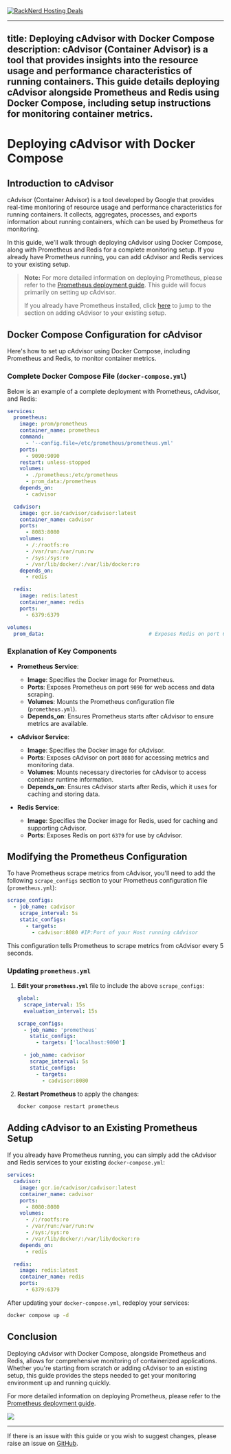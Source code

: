 <a href="https://my.racknerd.com/aff.php?aff=5792&ref=techdox.nz" target="_blank">
    <img src="https://racknerd.com/banners/728x90.gif" alt="RackNerd Hosting Deals">
</a>

---
title: Deploying cAdvisor with Docker Compose
description: cAdvisor (Container Advisor) is a tool that provides insights into the resource usage and performance characteristics of running containers. This guide details deploying cAdvisor alongside Prometheus and Redis using Docker Compose, including setup instructions for monitoring container metrics.
---

# Deploying cAdvisor with Docker Compose

## Introduction to cAdvisor

cAdvisor (Container Advisor) is a tool developed by Google that provides real-time monitoring of resource usage and performance characteristics for running containers. It collects, aggregates, processes, and exports information about running containers, which can be used by Prometheus for monitoring.

In this guide, we'll walk through deploying cAdvisor using Docker Compose, along with Prometheus and Redis for a complete monitoring setup. If you already have Prometheus running, you can add cAdvisor and Redis services to your existing setup.

> **Note:** For more detailed information on deploying Prometheus, please refer to the [Prometheus deployment guide](https://docs.techdox.nz/prometheus/). This guide will focus primarily on setting up cAdvisor.
> 
> If you already have Prometheus installed, click [here](https://docs.techdox.nz/cadvisor/#adding-cadvisor-to-an-existing-prometheus-setup) to jump to the section on adding cAdvisor to your existing setup.


## Docker Compose Configuration for cAdvisor

Here's how to set up cAdvisor using Docker Compose, including Prometheus and Redis, to monitor container metrics.

### Complete Docker Compose File (`docker-compose.yml`)

Below is an example of a complete deployment with Prometheus, cAdvisor, and Redis:

```yaml
services:
  prometheus:
    image: prom/prometheus
    container_name: prometheus
    command:
      - '--config.file=/etc/prometheus/prometheus.yml'
    ports:
      - 9090:9090
    restart: unless-stopped
    volumes:
      - ./prometheus:/etc/prometheus
      - prom_data:/prometheus
    depends_on:
      - cadvisor

  cadvisor:
    image: gcr.io/cadvisor/cadvisor:latest
    container_name: cadvisor
    ports:
      - 8083:8080
    volumes:
      - /:/rootfs:ro
      - /var/run:/var/run:rw
      - /sys:/sys:ro
      - /var/lib/docker/:/var/lib/docker:ro
    depends_on:
      - redis

  redis:
    image: redis:latest
    container_name: redis
    ports:
      - 6379:6379

volumes:
  prom_data:                                  # Exposes Redis on port 6379.
```

### Explanation of Key Components

- **Prometheus Service**:
  - **Image**: Specifies the Docker image for Prometheus.
  - **Ports**: Exposes Prometheus on port `9090` for web access and data scraping.
  - **Volumes**: Mounts the Prometheus configuration file (`prometheus.yml`).
  - **Depends_on**: Ensures Prometheus starts after cAdvisor to ensure metrics are available.

- **cAdvisor Service**:
  - **Image**: Specifies the Docker image for cAdvisor.
  - **Ports**: Exposes cAdvisor on port `8080` for accessing metrics and monitoring data.
  - **Volumes**: Mounts necessary directories for cAdvisor to access container runtime information.
  - **Depends_on**: Ensures cAdvisor starts after Redis, which it uses for caching and storing data.

- **Redis Service**:
  - **Image**: Specifies the Docker image for Redis, used for caching and supporting cAdvisor.
  - **Ports**: Exposes Redis on port `6379` for use by cAdvisor.

## Modifying the Prometheus Configuration

To have Prometheus scrape metrics from cAdvisor, you'll need to add the following `scrape_configs` section to your Prometheus configuration file (`prometheus.yml`):

```yaml
scrape_configs:
  - job_name: cadvisor
    scrape_interval: 5s
    static_configs:
      - targets:
        - cadvisor:8080 #IP:Port of your Host running cAdvisor
```

This configuration tells Prometheus to scrape metrics from cAdvisor every 5 seconds.

### Updating `prometheus.yml`

1. **Edit your `prometheus.yml`** file to include the above `scrape_configs`:

    ```yaml
    global:
      scrape_interval: 15s
      evaluation_interval: 15s

    scrape_configs:
      - job_name: 'prometheus'
        static_configs:
          - targets: ['localhost:9090']

      - job_name: cadvisor
        scrape_interval: 5s
        static_configs:
          - targets:
            - cadvisor:8080
    ```

2. **Restart Prometheus** to apply the changes:

    ```bash
    docker compose restart prometheus
    ```

## Adding cAdvisor to an Existing Prometheus Setup

If you already have Prometheus running, you can simply add the cAdvisor and Redis services to your existing `docker-compose.yml`:

```yaml
services:
  cadvisor:
    image: gcr.io/cadvisor/cadvisor:latest
    container_name: cadvisor
    ports:
      - 8080:8080
    volumes:
      - /:/rootfs:ro
      - /var/run:/var/run:rw
      - /sys:/sys:ro
      - /var/lib/docker/:/var/lib/docker:ro
    depends_on:
      - redis

  redis:
    image: redis:latest
    container_name: redis
    ports:
      - 6379:6379
```

After updating your `docker-compose.yml`, redeploy your services:

```bash
docker compose up -d
```

## Conclusion

Deploying cAdvisor with Docker Compose, alongside Prometheus and Redis, allows for comprehensive monitoring of containerized applications. Whether you're starting from scratch or adding cAdvisor to an existing setup, this guide provides the steps needed to get your monitoring environment up and running quickly.

For more detailed information on deploying Prometheus, please refer to the [Prometheus deployment guide](https://docs.techdox.nz/prometheus/).

<a href="https://www.buymeacoffee.com/techdox"><img src="https://img.buymeacoffee.com/button-api/?text=Buy me a cup of tea&emoji=🍵&slug=techdox&button_colour=FFDD00&font_colour=000000&font_family=Cookie&outline_colour=000000&coffee_colour=ffffff" /></a>


---

If there is an issue with this guide or you wish to suggest changes, please raise an issue on [GitHub](https://github.com/Techdox/techdox-docs).
